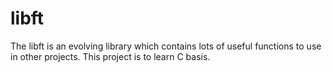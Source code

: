 # libft
The libft is an evolving library which contains lots of useful functions to use in other projects. This project is to learn C basis.
